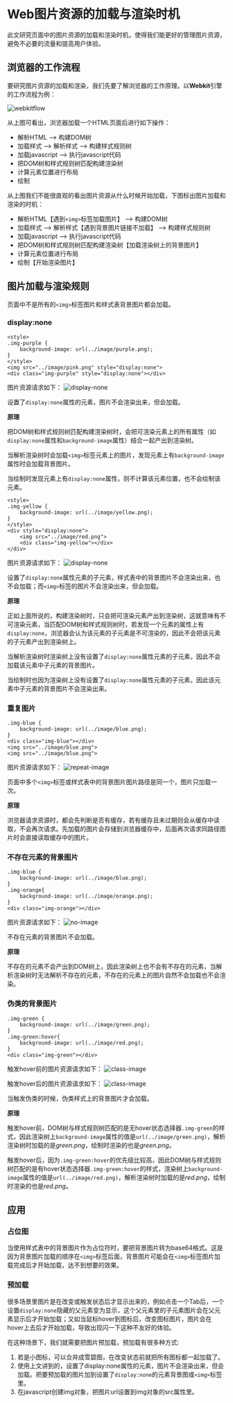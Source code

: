 # Web图片资源的加载与渲染时机

此文研究页面中的图片资源的加载和渲染时机，使得我们能更好的管理图片资源，避免不必要的流量和提高用户体验。

## 浏览器的工作流程
要研究图片资源的加载和渲染，我们先要了解浏览器的工作原理。以**Webkit**引擎的工作流程为例：

![webkitflow](https://user-images.githubusercontent.com/9698086/26868233-de8d0f06-4b9a-11e7-8b35-0c6bfbe9871b.png)

从上图可看出，浏览器加载一个HTML页面后进行如下操作：

* 解析HTML —> 构建DOM树
* 加载样式 —> 解析样式 —> 构建样式规则树
* 加载javascript —> 执行javascript代码
* 把DOM树和样式规则树匹配构建渲染树
* 计算元素位置进行布局
* 绘制

从上图我们不能很直观的看出图片资源从什么时候开始加载，下图标出图片加载和渲染的时机：

* 解析HTML【遇到`<img>`标签加载图片】 —> 构建DOM树
* 加载样式 —> 解析样式【遇到背景图片链接不加载】 —> 构建样式规则树
* 加载javascript —> 执行javascript代码
* 把DOM树和样式规则树匹配构建渲染树【加载渲染树上的背景图片】
* 计算元素位置进行布局
* 绘制【开始渲染图片】

## 图片加载与渲染规则
页面中不是所有的`<img>`标签图片和样式表背景图片都会加载。

### **display:none**

```
<style>
.img-purple {
	background-image: url(../image/purple.png);
}
</style>
<img src="../image/pink.png" style="display:none">
<div class="img-purple" style="display:none"></div>
```
图片资源请求如下：
![display-none](https://user-images.githubusercontent.com/9698086/27082582-f2380d3a-5077-11e7-9878-e218c8e0c04f.png)

设置了`display:none`属性的元素，图片不会渲染出来，但会加载。

**原理**

把DOM树和样式规则树匹配构建渲染树时，会把可渲染元素上的所有属性（如`display:none`属性和`background-image`属性）结合一起产出到渲染树。

当解析渲染树时会加载`<img>`标签元素上的图片，发现元素上有`background-image`属性时会加载背景图片。

当绘制时发现元素上有`display:none`属性，则不计算该元素位置，也不会绘制该元素。

```
<style>
.img-yellow {
	background-image: url(../image/yellow.png);
}
</style>
<div style="display:none">
	<img src="../image/red.png">
	<div class="img-yellow"></div>
</div>
```
图片资源请求如下：
![display-none](https://user-images.githubusercontent.com/9698086/27082391-18d9f472-5077-11e7-8618-1dab27fbef5d.png)

设置了`display:none`属性元素的子元素，样式表中的背景图片不会渲染出来，也不会加载；而`<img>`标签的图片不会渲染出来，但会加载。

**原理**

正如上面所说的，构建渲染树时，只会把可渲染元素产出到渲染树，这就意味有不可渲染元素，当匹配DOM树和样式规则树时，若发现一个元素的属性上有`display:none`，浏览器会认为该元素的子元素是不可渲染的，因此不会把该元素的子元素产出到渲染树上。

当解析渲染树时渲染树上没有设置了`display:none`属性元素的子元素，因此不会加载该元素中子元素的背景图片。

当绘制时也因为渲染树上没有设置了`display:none`属性元素的子元素，因此该元素中子元素的背景图片不会渲染出来。

### 重复图片

```
.img-blue {
	background-image: url(../image/blue.png);
}
<div class="img-blue"></div>
<img src="../image/blue.png">
<img src="../image/blue.png">
```
图片资源请求如下：
![repeat-image](https://user-images.githubusercontent.com/9698086/27082367-0386e10c-5077-11e7-9ed5-7ade17ddb994.png)

页面中多个`<img>`标签或样式表中的背景图片图片路径是同一个，图片只加载一次。

**原理**

浏览器请求资源时，都会先判断是否有缓存，若有缓存且未过期则会从缓存中读取，不会再次请求。先加载的图片会存储到浏览器缓存中，后面再次请求同路径图片时会直接读取缓存中的图片。

### 不存在元素的背景图片
```
.img-blue {
	background-image: url(../image/blue.png);
}
.img-orange{
	background-image: url(../image/orange.png);
}
<div class="img-orange"></div>
```
图片资源请求如下：
![no-image](https://user-images.githubusercontent.com/9698086/27082444-510752d6-5077-11e7-9d2a-5dee39ec0511.png)

不存在元素的背景图片不会加载。

**原理**

不存在的元素不会产出到DOM树上，因此渲染树上也不会有不存在的元素，当解析渲染树时无法解析不存在的元素，不存在的元素上的图片自然不会加载也不会渲染。

### 伪类的背景图片
```
.img-green {
	background-image: url(../image/green.png);
}
.img-green:hover{
	background-image: url(../image/red.png);
}
<div class="img-green"></div>
```
触发hover前的图片资源请求如下：
![class-image](https://user-images.githubusercontent.com/9698086/27082522-be2a30d6-5077-11e7-8edd-12da92cdd0e4.png)

触发hover后的图片资源请求如下：
![class-image](https://user-images.githubusercontent.com/9698086/27082557-daca1d46-5077-11e7-91c0-48aa65d585aa.png)

当触发伪类的时候，伪类样式上的背景图片才会加载。

**原理**

触发hover前，DOM树与样式规则树匹配的是无hover状态选择器`.img-green`的样式，因此渲染树上`background-image`属性的值是`url(../image/green.png)`，解析渲染树时加载的是*green.png*，绘制时渲染的也是*green.png*。

触发hover后，因为`.img-green:hover`的优先级比较高，因此DOM树与样式规则树匹配的是有hover状态选择器`.img-green:hover`的样式，渲染树上`background-image`属性的值是`url(../image/red.png)`，解析渲染树时加载的是*red.png*，绘制时渲染的也是*red.png*。

## 应用

### 占位图

当使用样式表中的背景图片作为占位符时，要把背景图片转为base64格式。这是因为背景图片加载的顺序在`<img>`标签后面，背景图片可能会在`<img>`标签图片加载完成后才开始加载，达不到想要的效果。

### 预加载

很多场景里图片是在改变或触发状态后才显示出来的，例如点击一个Tab后，一个设置`display:none`隐藏的父元素变为显示，这个父元素里的子元素图片会在父元素显示后才开始加载；又如当鼠标hover到图标后，改变图标图片，图片会在hover上去后才开始加载，导致出现闪一下这种不友好的体验。

在这种场景下，我们就需要把图片预加载，预加载有很多种方式:
1. 若是小图标，可以合并成雪碧图，在改变状态前就把所有图标都一起加载了。
2. 使用上文讲到的，设置了display:none属性的元素，图片不会渲染出来，但会加载。把要预加载的图片加到设置了`display:none`的元素背景图或`<img>`标签里。
3. 在javascript创建img对象，把图片url设置到img对象的src属性里。